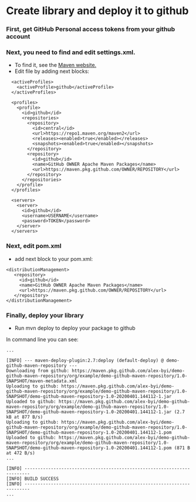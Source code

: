 # Create library and deploy it to github

### First, get GitHub Personal access tokens from your github account

### Next, you need to find and edit settings.xml.  
* To find it, see the 
[Maven website.](https://maven.apache.org/settings.html)
* Edit file by adding next blocks:
```
  <activeProfiles>
    <activeProfile>github</activeProfile>
  </activeProfiles>

  <profiles>
    <profile>
      <id>github</id>
      <repositories>
        <repository>
          <id>central</id>
          <url>https://repo1.maven.org/maven2</url>
          <releases><enabled>true</enabled></releases>
          <snapshots><enabled>true</enabled></snapshots>
        </repository>
        <repository>
          <id>github</id>
          <name>GitHub OWNER Apache Maven Packages</name>
          <url>https://maven.pkg.github.com/OWNER/REPOSITORY</url>
        </repository>
      </repositories>
    </profile>
  </profiles>

  <servers>
    <server>
      <id>github</id>
      <username>USERNAME</username>
      <password>TOKEN</password>
    </server>
  </servers>
``` 

### Next, edit pom.xml 

* add next block to your pom.xml:
```
<distributionManagement>
   <repository>
     <id>github</id>
     <name>GitHub OWNER Apache Maven Packages</name>
     <url>https://maven.pkg.github.com/OWNER/REPOSITORY</url>
   </repository>
</distributionManagement>
```
### Finally, deploy your library

* Run mvn deploy to deploy your package to github

In command line you can see:
```
...

[INFO] --- maven-deploy-plugin:2.7:deploy (default-deploy) @ demo-github-maven-repository ---
Downloading from github: https://maven.pkg.github.com/alex-byi/demo-github-maven-repository/org/example/demo-github-maven-repository/1.0-SNAPSHOT/maven-metadata.xml
Uploading to github: https://maven.pkg.github.com/alex-byi/demo-github-maven-repository/org/example/demo-github-maven-repository/1.0-SNAPSHOT/demo-github-maven-repository-1.0-20200401.144112-1.jar
Uploaded to github: https://maven.pkg.github.com/alex-byi/demo-github-maven-repository/org/example/demo-github-maven-repository/1.0-SNAPSHOT/demo-github-maven-repository-1.0-20200401.144112-1.jar (2.7 kB at 877 B/s)
Uploading to github: https://maven.pkg.github.com/alex-byi/demo-github-maven-repository/org/example/demo-github-maven-repository/1.0-SNAPSHOT/demo-github-maven-repository-1.0-20200401.144112-1.pom
Uploaded to github: https://maven.pkg.github.com/alex-byi/demo-github-maven-repository/org/example/demo-github-maven-repository/1.0-SNAPSHOT/demo-github-maven-repository-1.0-20200401.144112-1.pom (871 B at 472 B/s)
...

[INFO] ------------------------------------------------------------------------
[INFO] BUILD SUCCESS
[INFO] ------------------------------------------------------------------------
...
```
 


